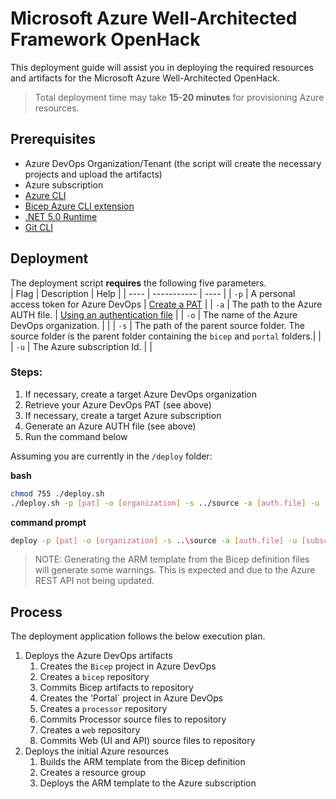 # Microsoft Azure Well-Architected Framework OpenHack
This deployment guide will assist you in deploying the required resources and artifacts for the Microsoft Azure Well-Architected OpenHack.

> Total deployment time may take **15-20 minutes** for provisioning Azure resources.

## Prerequisites
* Azure DevOps Organization/Tenant (the script will create the necessary projects and upload the artifacts)
* Azure subscription
* [Azure CLI](https://docs.microsoft.com/cli/azure/install-azure-cli)
* [Bicep Azure CLI extension](https://github.com/Azure/bicep/blob/main/docs/installing.md#install-the-bicep-cli-details)
* [.NET 5.0 Runtime](https://dotnet.microsoft.com/download/dotnet/5.0)
* [Git CLI](https://git-scm.com/book/en/v2/Getting-Started-Installing-Git)

## Deployment
The deployment script **requires** the following five parameters.  
| Flag | Description | Help |
| ---- | ----------- | ---- |
| `-p` | A personal access token for Azure DevOps |  [Create a PAT](https://docs.microsoft.com/azure/devops/organizations/accounts/use-personal-access-tokens-to-authenticate?view=azure-devops&tabs=preview-page#create-a-pat) |
| `-a` | The path to the Azure AUTH file. | [Using an authentication file](https://github.com/Azure/azure-libraries-for-net/blob/master/AUTH.md#using-an-authentication-file) |
| `-o` | The name of the Azure DevOps organization. | |
| `-s` | The path of the parent source folder. The source folder is the parent folder containing the `bicep` and `portal` folders.| |
| `-u` | The Azure subscription Id. | |


### Steps:
1. If necessary, create a target Azure DevOps organization
2. Retrieve your Azure DevOps PAT (see above)
3. If necessary, create a target Azure subscription
4. Generate an Azure AUTH file (see above)
5. Run the command below

Assuming you are currently in the `/deploy` folder:  

**bash**
```bash
chmod 755 ./deploy.sh
./deploy.sh -p [pat] -o [organization] -s ../source -a [auth.file] -u [subscriptionId]
```

**command prompt**
```bash
deploy -p [pat] -o [organization] -s ..\source -a [auth.file] -u [subscriptionId]
```

>NOTE: Generating the ARM template from the Bicep definition files will generate some warnings. This is expected and due to the Azure REST API not being updated.
## Process
The deployment application follows the below execution plan.

1. Deploys the Azure DevOps artifacts
   1. Creates the `Bicep` project in Azure DevOps
   2. Creates a `bicep` repository
   3. Commits Bicep artifacts to repository
   4. Creates the  'Portal` project in Azure DevOps
   5. Creates a `processor` repository
   6. Commits Processor source files to repository
   7. Creates a `web` repository
   8. Commits Web (UI and API) source files to repository
2. Deploys the initial Azure resources
   1. Builds the ARM template from the Bicep definition
   2. Creates a resource group
   3. Deploys the ARM template to the Azure subscription